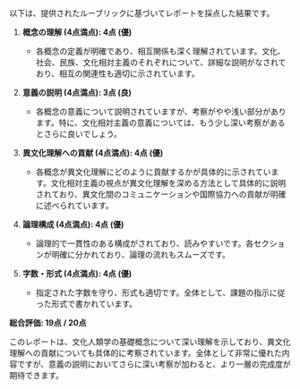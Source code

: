以下は、提供されたルーブリックに基づいてレポートを採点した結果です。

1. **概念の理解 (4点満点): 4点 (優)**
   - 各概念の定義が明確であり、相互関係も深く理解されています。文化、社会、民族、文化相対主義のそれぞれについて、詳細な説明がなされており、相互の関連性も適切に示されています。

2. **意義の説明 (4点満点): 3点 (良)**
   - 各概念の意義について説明されていますが、考察がやや浅い部分があります。特に、文化相対主義の意義については、もう少し深い考察があるとさらに良いでしょう。

3. **異文化理解への貢献 (4点満点): 4点 (優)**
   - 各概念が異文化理解にどのように貢献するかが具体的に示されています。文化相対主義の視点が異文化理解を深める方法として具体的に説明されており、異文化間のコミュニケーションや国際協力への貢献が明確に述べられています。

4. **論理構成 (4点満点): 4点 (優)**
   - 論理的で一貫性のある構成がされており、読みやすいです。各セクションが明確に分かれており、論理の流れもスムーズです。

5. **字数・形式 (4点満点): 4点 (優)**
   - 指定された字数を守り、形式も適切です。全体として、課題の指示に従った形式で書かれています。

**総合評価: 19点 / 20点**

このレポートは、文化人類学の基礎概念について深い理解を示しており、異文化理解への貢献についても具体的に考察されています。全体として非常に優れた内容ですが、意義の説明においてさらに深い考察が加わると、より一層の完成度が期待できます。
